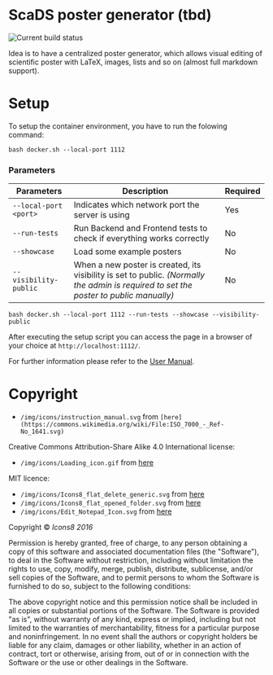 # ScaDS poster generator (tbd)

![Current build status](https://github.com/bit3lyp9tu/scientific_poster_generator/actions/workflows/main.yml/badge.svg?event=push)

Idea is to have a centralized poster generator, which allows visual editing of
scientific poster with LaTeX, images, lists and so on (almost full markdown support).

# Setup
To setup the container environment, you have to run the folowing command:
```console
bash docker.sh --local-port 1112
```
### Parameters
| Parameters | Description | Required |
|---|---|----|
| ```--local-port <port>```  | Indicates which network port the server is using  |  Yes  |
| ```--run-tests```    | Run Backend and Frontend tests to check if everything works correctly | No  |
| ```--showcase```    | Load some example posters | No  |
| ```--visibility-public```   | When a new poster is created, its visibility is set to public. *(Normally the admin is required to set the poster to public manually)*  | No  |

```console
bash docker.sh --local-port 1112 --run-tests --showcase --visibility-public
```

After executing the setup script you can access the page in a browser of your choice at ```http://localhost:1112/```.

For further information please refer to the [User Manual](documentation/docu.md).

# Copyright

- ```/img/icons/instruction_manual.svg``` from ```[here](https://commons.wikimedia.org/wiki/File:ISO_7000_-_Ref-No_1641.svg)```

Creative Commons Attribution-Share Alike 4.0 International license:
- ```/img/icons/Loading_icon.gif``` from [here](https://commons.wikimedia.org/wiki/File:Loading_icon.gif#/media/File:Loading_icon.gif)

MIT licence:
- ```/img/icons/Icons8_flat_delete_generic.svg``` from [here](https://commons.wikimedia.org/wiki/File:Icons8_flat_delete_generic.svg)
- ```/img/icons/Icons8_flat_opened_folder.svg``` from [here](https://commons.wikimedia.org/wiki/File:Icons8_flat_opened_folder.svg)
- ```/img/icons/Edit_Notepad_Icon.svg``` from [here](https://commons.wikimedia.org/wiki/File:Edit_Notepad_Icon.svg)

Copyright © *Icons8 2016*

Permission is hereby granted, free of charge, to any person obtaining a copy of this software and associated documentation files (the "Software"), to deal in the Software without restriction, including without limitation the rights to use, copy, modify, merge, publish, distribute, sublicense, and/or sell copies of the Software, and to permit persons to whom the Software is furnished to do so, subject to the following conditions:

The above copyright notice and this permission notice shall be included in all copies or substantial portions of the Software.
The Software is provided "as is", without warranty of any kind, express or implied, including but not limited to the warranties of merchantability, fitness for a particular purpose and noninfringement. In no event shall the authors or copyright holders be liable for any claim, damages or other liability, whether in an action of contract, tort or otherwise, arising from, out of or in connection with the Software or the use or other dealings in the Software.
